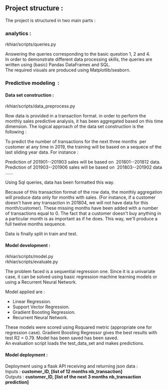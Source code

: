 ## Project structure :
The project is structured in two main parts :

### analytics :  
rkhiar/scripts/queries.py

Answering the queries corresponding to the basic question 1, 2 and 4.  
In order to demonstrate different data processing skills, the queries are written using (basic) Pandas DataFrames and SQL.  
The required visuals are produced using Matplotlib/seaborn.

### Predictive modeling  : 

#### Data set construction :
rkhiar/scripts/data_preprocess.py  

Row data is provided in a transaction format. in order to perform the monthly sales predictive analysis, it has been aggregated based on this time dimension.
The logical approach of the data set construction is the following :  

To predict the number of transactions for the next three months  per customer at any time in 2019, the training will be based on a sequece of the last sliding year data. For instance : 

Prediction of 201901--201903 sales will be based on  201801--201812 data.  
Prediction of 201903--201906 sales will be based on  201803--201902 data ......  

Using Sql queries, data has been formatted this way.  

Because of this transaction format of the row data, the monthly aggregation will produce data only for months with sales. (For instance, if a customer doesn't have any transaction in 201804, we will not have data for this month/customer). These missing months have been added with a number of transactions equal to 0. The fact that a customer doesn't buy anything in a particular month is as important as if he does. 
This way, we'll produce a full twelve months sequence.  

Data is finally split in train and test.  


#### Model development : 
rkhiar/scripts/model.py  
rkhiar/scripts/evaluate.py  

The problem faced is a sequential regression one.
Since it is a univariate case, it can be solved using basic regression machine learning models or using a Recurrent Neural Network.

Model applied are : 
- Linear Regression.
- Support Vector Regression.
- Gradient Boosting Regression.
- Recurrent Neural Network.

These models were scored using Rsquared metric (appropriate one for regression case).
Gradient Boosting Regressor gives the best results with test R2 = 0.79. Model has been saved has been saved.  
An evaluation script loads the test_data_set and makes predictions.

#### Model deployment : 
Deployment using a flask API receiving and returning json data :  
Inputs  :  **customer_ID, [list of 12 months nb_transaction]**  
Outputs  :  **customer_ID, [list of the next 3 months nb_transaction prediction]** 
